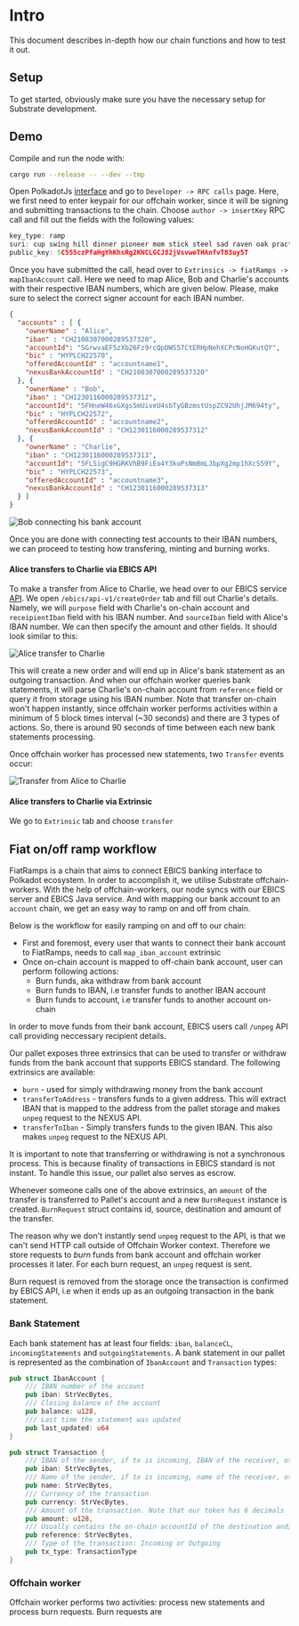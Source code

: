 # Intro

This document describes in-depth how our chain functions and how to test it out.

## Setup

To get started, obviously make sure you have the necessary setup for Substrate development.

## Demo

Compile and run the node with:

```bash
cargo run --release -- --dev --tmp
```

Open PolkadotJs [interface](https://polkadot.js.org/apps/?rpc=ws%3A%2F%2F127.0.0.1%3A9944#/explorer) and go to `Developer -> RPC calls` page. Here, we first need to enter keypair for our offchain worker, since it will be signing and submitting transactions to the chain. Choose `author -> insertKey` RPC call and fill out the fields with the following values:

```js
key_type: ramp
suri: cup swing hill dinner pioneer mom stick steel sad raven oak practice
public_key: 5C555czPfaHgYhKhsRg2KNCLGCJ82jVsvweTHAnfvT83uy5T
```

Once you have submitted the call, head over to `Extrinsics -> fiatRamps -> mapIbanAccount` call. Here we need to map Alice, Bob and Charlie's accounts with their respective IBAN numbers, which are given below. Please, make sure to select the correct signer account for each IBAN number.

```json
{
  "accounts" : [ {
    "ownerName" : "Alice",
    "iban" : "CH2108307000289537320",
    "accountId": "5GrwvaEF5zXb26Fz9rcQpDWS57CtERHpNehXCPcNoHGKutQY",
    "bic" : "HYPLCH22570",
    "offeredAccountId" : "accountname1",
    "nexusBankAccountId" : "CH2108307000289537320"
  }, {
    "ownerName" : "Bob",
    "iban" : "CH1230116000289537312",
    "accountId": "5FHneW46xGXgs5mUiveU4sbTyGBzmstUspZC92UhjJM694ty",
    "bic" : "HYPLCH22572",
    "offeredAccountId" : "accountname2",
    "nexusBankAccountId" : "CH1230116000289537312"
  }, {
    "ownerName" : "Charlie",
    "iban" : "CH1230116000289537313",
    "accountId": "5FLSigC9HGRKVhB9FiEo4Y3koPsNmBmLJbpXg2mp1hXcS59Y",
    "bic" : "HYPLCH22573",
    "offeredAccountId" : "accountname3",
    "nexusBankAccountId" : "CH1230116000289537313"
  } ]
}
```

![Bob connecting his bank account](/assets/bob-map-iban.png)

Once you are done with connecting test accounts to their IBAN numbers, we can proceed to testing how transfering, minting and burning works.

#### Alice transfers to Charlie via EBICS API

To make a transfer from Alice to Charlie, we head over to our EBICS service [API](http://w.e36.io:8093/ebics/swagger-ui/?url=/ebics/v2/api-docs/#/). We open `/ebics/api-v1/createOrder` tab and fill out Charlie's details. Namely, we will `purpose` field with Charlie's on-chain account and `receipientIban` field with his IBAN number. And `sourceIban` field with Alice's IBAN number. We can then specify the amount and other fields. It should look similar to this:

![Alice transfer to Charlie](/assets/alice-transfer-charlie.png)

This will create a new order and will end up in Alice's bank statement as an outgoing transaction. And when our offchain worker queries bank statements, it will parse Charlie's on-chain account from `reference` field or query it from storage using his IBAN number. Note that transfer on-chain won't happen instantly, since offchain worker performs activities within a minimum of 5 block times interval (~30 seconds) and there are 3 types of actions. So, there is around 90 seconds of time between each new bank statements processing. 

Once offchain worker has processed new statements, two `Transfer` events occur:

![Transfer from Alice to Charlie](/assets/alice-bob-events.png)

#### Alice transfers to Charlie via Extrinsic

We go to `Extrinsic` tab and choose `transfer`

## Fiat on/off ramp workflow

FiatRamps is a chain that aims to connect EBICS banking interface to Polkadot ecosystem. In order to accomplish it, we utilise Substrate offchain-workers. With the help of offchain-workers, our node syncs with our EBICS server and EBICS Java service. And with mapping our bank account to an `account` chain, we get an easy way to ramp on and off from chain.

Below is the workflow for easily ramping on and off to our chain:

- First and foremost, every user that wants to connect their bank account to FiatRamps, needs to call `map_iban_account` extrinsic
- Once on-chain account is mapped to off-chain bank account, user can perform following actions:
  - Burn funds, aka withdraw from bank account
  - Burn funds to IBAN, i.e transfer funds to another IBAN account
  - Burn funds to account, i.e transfer funds to another account on-chain

In order to move funds from their bank account, EBICS users call `/unpeg` API call providing neccessary recipient details.

Our pallet exposes three extrinsics that can be used to transfer or withdraw funds from the bank account that supports EBICS standard. The following extrinsics are available:

- `burn` - used for simply withdrawing money from the bank account  
- `transferToAddress` - transfers funds to a given address. This will extract IBAN that is mapped to the address from the pallet storage and makes `unpeg` request to the NEXUS API.  
- `transferToIban` - Simply transfers funds to the given IBAN. This also makes `unpeg` request to the NEXUS API.

It is important to note that transferring or withdrawing is not a synchronous process. This is because finality of transactions in EBICS standard is not instant. To handle this issue, our pallet also serves as escrow.

Whenever someone calls one of the above extrinsics, an `amount` of the transfer is transferred to Pallet's account and a new `BurnRequest` instance is created. `BurnRequest` struct contains id, source, destination and amount of the transfer.

The reason why we don't instantly send `unpeg` request to the API, is that we can't send HTTP call outside of Offchain Worker context. Therefore we store requests to *burn* funds from bank account and offchain worker processes it later. For each burn request, an `unpeg` request is sent.

Burn request is removed from the storage once the transaction is confirmed by EBICS API, i.e when it ends up as an outgoing transaction in the bank statement.

### Bank Statement

Each bank statement has at least four fields: `iban`, `balanceCL`, `incomingStatements` and `outgoingStatements`. A bank statement in our pallet is represented as the combination of `IbanAccount` and `Transaction` types:

```rust
pub struct IbanAccount {
    /// IBAN number of the account
	pub iban: StrVecBytes,
	/// Closing balance of the account
	pub balance: u128,
	/// Last time the statement was updated
	pub last_updated: u64
}

pub struct Transaction {
    /// IBAN of the sender, if tx is incoming, IBAN of the receiver, otherwise
	pub iban: StrVecBytes,
    /// Name of the sender, if tx is incoming, name of the receiver, otherwise
	pub name: StrVecBytes,
    /// Currency of the transaction
	pub currency: StrVecBytes,
    /// Amount of the transaction. Note that our token has 6 decimals
	pub amount: u128,
	/// Usually contains the on-chain accountId of the destination and/or burn request nonce
	pub reference: StrVecBytes,
    /// Type of the transaction: Incoming or Outgoing
	pub tx_type: TransactionType
}
```

### Offchain worker

Offchain worker performs two activities: process new statements and process burn requests. Burn requests are 